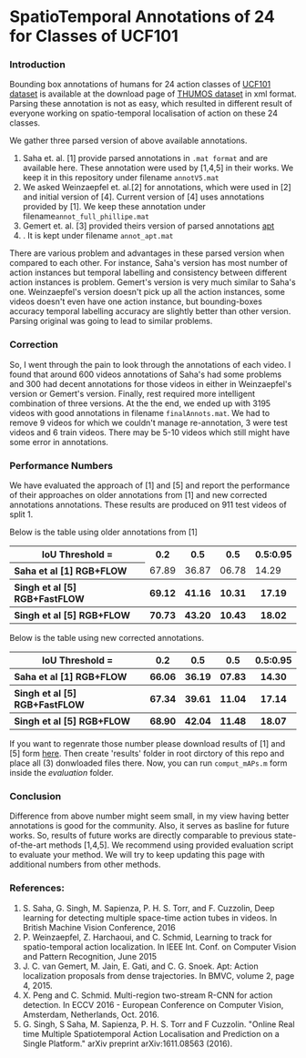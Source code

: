# SpatioTemporal Annotations of 24 for Classes of UCF101

### Introduction
Bounding box annotations of humans for 24 action classes of <a href="http://crcv.ucf.edu/data/UCF101.php">UCF101 dataset</a> 
is available at the download page of <a href="http://www.thumos.info/download.html">THUMOS dataset</a> in xml format. 
Parsing these annotation is not as easy, which resulted in different result of 
everyone working on spatio-temporal localisation of action on these 24 classes.

We gather three parsed version of above available annotations.
<ol>
<li> Saha <it>et. al.</it> [1] provide parsed annotations in <code>.mat format</code> and are available <a href"https://bitbucket.org/sahasuman/bmvc2016_code">here</a>. 
These annotation were used by [1,4,5] in their works.
We keep it in this repository under filename <code>annotV5.mat</code></li> 
<li> We asked Weinzaepfel <it>et. al.</it>[2] for annotations, which were used in [2] and initial version of [4]. Current version of [4] uses annotations provided by [1]. 
We keep these annotation under filename<code>annot_full_phillipe.mat</code></li>
<li> Gemert <it>et. al.</it> [3] provided theirs version of parsed annotations <a href="<https://github.com/jvgemert/apt">apt</a><li>. It is kept under filename <code>annot_apt.mat</code>
</ol>

<p>There are various problem and advantages in these parsed version when compared to each other. 
For instance, Saha's version has most number of action instances but temporal labelling and consistency between different action instances is problem. 
Gemert's version is very much similar to Saha's one. 
Weinzaepfel's version doesn't pick up all the action instances, some videos doesn't even have one action instance, 
but bounding-boxes accuracy temporal labelling accuracy are slightly better than other version.
Parsing original was going to lead to similar problems.</p>

### Correction

<p> So, I went through the pain to look through the annotations of each video. 
I found that around 600 videos annotations of Saha's had some problems and 300 had decent annotations for those videos in either in Weinzaepfel's version or Gemert's version.
Finally, rest required more intelligent combination of three versions. At the the end, we ended up with 3195 videos with good annotations in filename <code>finalAnnots.mat</code>. 
We had to remove 9 videos for which we couldn't manage re-annotation, 3 were test videos and 6 train videos. There may be 5-10 videos which still might have some error in annotations.</p>

### Performance Numbers
<p>We have evaluated the approach of [1] and [5] and report the performance of their approaches on older annotations from [1] 
and new corrected annotations annotations. These results are produced on 911 test videos of split 1.</p>

Below is the table using older annotations from [1]

<table style="width:100%">
  <tr>
    <th>IoU Threshold = </th>
    <th>0.2</th> 
    <th>0.5</th>
    <th>0.5</th>
    <th>0.5:0.95</th>
  </tr>
  <tr>
    <th align="left">Saha et al [1] RGB+FLOW </th> 
    <td>67.89</td>
    <td>36.87</td> 
    <td>06.78</td>
    <td>14.29</td>
  </tr>
  <tr>
    <th align="left">Singh et al [5] RGB+FastFLOW </th> 
    <th>69.12</th>
    <th>41.16</th> 
    <th>10.31</th>
    <th>17.19</th>
  </tr>
  <tr>
    <th align="left">Singh et al [5] RGB+FLOW </th> 
    <th>70.73</th>
    <th>43.20</th> 
    <th>10.43</th>
    <th>18.02</th>
  </tr>
</table>


Below is the table using new corrected annotations.

<table style="width:100%">
  <tr>
    <th>IoU Threshold = </th>
    <th>0.2</th> 
    <th>0.5</th>
    <th>0.5</th>
    <th>0.5:0.95</th>
  </tr>
  <tr>
    <th align="left">Saha et al [1] RGB+FLOW </th> 
    <th>66.06</th>
    <th>36.19</th> 
    <th>07.83</th>
    <th>14.30</th>
  </tr>
  <tr>
    <th align="left">Singh et al [5] RGB+FastFLOW </th> 
    <th>67.34</th>
    <th>39.61</th> 
    <th>11.04</th>
    <th>17.14</th>
  </tr>
  <tr>
    <th align="left">Singh et al [5] RGB+FLOW </th> 
    <th>68.90</th>
    <th>42.04</th>
    <th>11.48</th> 
    <th>18.07</th>
    
  </tr>
</table>


If you want to regenrate those number please download results of [1] and [5] form [here](https://drive.google.com/drive/folders/0B-LzM05qEdk0MU1kT01hbk50SWM?usp=sharing).
Then create 'results' folder in root dirctory of this repo and place all (3) donwloaded files there.
Now, you can run <code>comput_mAPs.m</code> form inside the *evaluation* folder.

### Conclusion
Difference from above number might seem small, in my view having better annotations is good for the community. 
Also, it serves as basline for future works. So, results of future works are directly comparable to previous state-of-the-art methods [1,4,5]. 
We recommend using provided evaluation script to evaluate your method. We will try to keep updating this page with additional numbers from other methods.


<h3>References:</h3>
<ol>
<li> S. Saha, G. Singh, M. Sapienza, P. H. S. Torr, and F. Cuzzolin, Deep learning for detecting multiple space-time action tubes in videos. In British Machine Vision Conference, 2016</li>
<li> P. Weinzaepfel, Z. Harchaoui, and C. Schmid, Learning to track for spatio-temporal action localization. In IEEE Int. Conf. on Computer Vision and Pattern Recognition, June 2015 </li>
<li> J. C. van Gemert, M. Jain, E. Gati, and C. G. Snoek. Apt: Action localization proposals from dense trajectories. In BMVC, volume 2, page 4, 2015.</li>
<li> X. Peng and C. Schmid. Multi-region two-stream R-CNN for action detection. In ECCV 2016 - European Conference on Computer Vision, Amsterdam, Netherlands, Oct. 2016.</li>
<li> G. Singh, S Saha, M. Sapienza, P. H. S. Torr and F Cuzzolin. "Online Real time Multiple Spatiotemporal Action Localisation and Prediction on a Single Platform." arXiv preprint arXiv:1611.08563 (2016).</li>
<ol>
